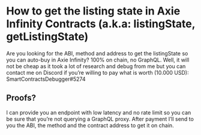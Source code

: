 # How to get the listing state in Axie Infinity Contracts (a.k.a: listingState, getListingState)

Are you looking for the ABI, method and address to get the listingState so you can auto-buy in Axie Infinity? 100% on chain, no GraphQL. 
Well, it will not be cheap as it took a lot of research and debug from me but you can contact me on Discord if you’re willing to pay what is worth (10.000 USD): SmartContractsDebugger#5274

## Proofs?

I can provide you an endpoint with low latency and no rate limit so you can be sure that you’re not querying a GraphQL proxy. After payment I’ll send to you the ABI, the method and the contract address to get it on chain.
